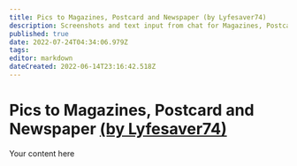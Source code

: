 ```yaml
---
title: Pics to Magazines, Postcard and Newspaper (by Lyfesaver74)
description: Screenshots and text input from chat for Magazines, Postcard, and Newspaper
published: true
date: 2022-07-24T04:34:06.979Z
tags: 
editor: markdown
dateCreated: 2022-06-14T23:16:42.518Z
---
```


# Pics to Magazines, Postcard and Newspaper [(by Lyfesaver74)](https://www.twitch.tv/lyfesaver74)
Your content here
